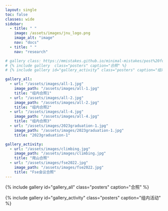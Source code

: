 ```yaml
---
layout: single
toc: false
classes: wide
sidebar:
  - title: " "
    image: /assets/images/jnu_logo.png
    image_alt: "image"
    nav: "docs"
  - title: " "
    nav: "research"

# gallery class: https://mmistakes.github.io/minimal-mistakes/post%20formats/post-gallery/
# {% include gallery  class="posters" caption="合照" %}
# {% include gallery id="gallery_activity” class="posters" caption="组内活动" %}

gallery_all:
  - url: "/assets/images/all-1.jpg"
    image_path: "/assets/images/all-1.jpg"
    title: "组内合照1"
  - url: "/assets/images/all-2.jpg"
    image_path: "/assets/images/all-2.jpg"
    title: "组内合照2"
  - url: "/assets/images/all-4.jpg"
    image_path: "/assets/images/all-4.jpg"
    title: "组内合照3"
  - url: "/assets/images/2023graduation-1.jpg"
    image_path: "/assets/images/2023graduation-1.jpg"
    title: "2023graduation-1"

gallery_activity:
  - url: "/assets/images/climbing.jpg"
    image_path: "/assets/images/climbing.jpg"
    title: "爬山合照"
  - url: "/assets/images/fse2022.jpg"
    image_path: "/assets/images/fse2022.jpg"
    title: "Fse会议合照"
---
```



{% include gallery id="gallery_all" class="posters" caption="合照" %}

{% include gallery id="gallery_activity" class="posters" caption="组内活动" %}
